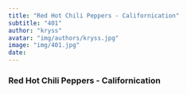 ```yaml
---
title: "Red Hot Chili Peppers - Californication"
subtitle: "401"
author: "kryss"
avatar: "img/authors/kryss.jpg"
image: "img/401.jpg"
date:
---
```


### Red Hot Chili Peppers - Californication
